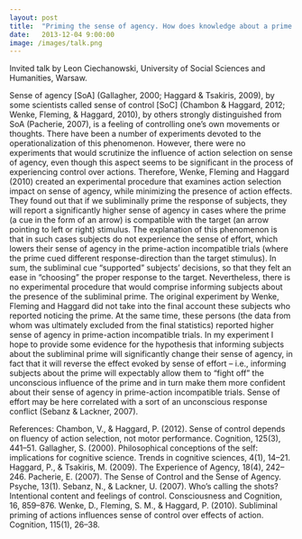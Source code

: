 ```yaml
---
layout: post
title:  "Priming the sense of agency. How does knowledge about a prime influence the sense of action control?"
date:   2013-12-04 9:00:00
image: /images/talk.png
---
```


Invited talk by Leon Ciechanowski, University of Social Sciences and Humanities, Warsaw.

Sense of agency [SoA] (Gallagher, 2000; Haggard & Tsakiris, 2009), by some scientists called sense of control [SoC] (Chambon & Haggard, 2012; Wenke, Fleming, & Haggard, 2010), by others strongly distinguished from SoA (Pacherie, 2007), is a feeling of controlling one’s own movements or thoughts.
There have been a number of experiments devoted to the operationalization of this phenomenon. However, there were no experiments that would scrutinize the influence of action selection on sense of agency, even though this aspect seems to be significant in the process of experiencing control over actions. Therefore, Wenke, Fleming and Haggard (2010) created an experimental procedure that examines action selection impact on sense of agency, while minimizing the presence of action effects. They found out that if we subliminally prime the response of subjects, they will report a significantly higher sense of agency in cases where the prime (a cue in the form of an arrow) is compatible with the target (an arrow pointing to left or right) stimulus. The explanation of this phenomenon is that in such cases subjects do not experience the sense of effort, which lowers their sense of agency in the prime-action incompatible trials (where the prime cued different response-direction than the target stimulus). In sum, the subliminal cue “supported” subjects’ decisions, so that they felt an ease in “choosing” the proper response to the target.
Nevertheless, there is no experimental procedure that would comprise informing subjects about the presence of the subliminal prime. The original experiment by Wenke, Fleming and Haggard did not take into the final account these subjects who reported noticing the prime. At the same time, these persons (the data from whom was ultimately excluded from the final statistics) reported higher sense of agency in prime-action incompatible trials.
In my experiment I hope to provide some evidence for the hypothesis that informing subjects about the subliminal prime will significantly change their sense of agency, in fact that it will reverse the effect evoked by sense of effort – i.e., informing subjects about the prime will expectably allow them to “fight off” the unconscious influence of the prime and in turn make them more confident about their sense of agency in prime-action incompatible trials. Sense of effort may be here correlated with a sort of an unconscious response conflict (Sebanz & Lackner, 2007).

References:
Chambon, V., & Haggard, P. (2012). Sense of control depends on fluency of action selection, not motor performance. Cognition, 125(3), 441–51.
Gallagher, S. (2000). Philosophical conceptions of the self: implications for cognitive science. Trends in cognitive sciences, 4(1), 14–21.
Haggard, P., & Tsakiris, M. (2009). The Experience of Agency, 18(4), 242–246.
Pacherie, E. (2007). The Sense of Control and the Sense of Agency. Psyche, 13(1).
Sebanz, N., & Lackner, U. (2007). Who’s calling the shots? Intentional content and feelings of control. Consciousness and Cognition, 16, 859–876.
Wenke, D., Fleming, S. M., & Haggard, P. (2010). Subliminal priming of actions influences sense of control over effects of action. Cognition, 115(1), 26–38.
